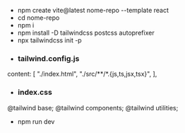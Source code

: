  - npm create vite@latest nome-repo --template react
 - cd nome-repo
 - npm i
 - npm install -D tailwindcss postcss autoprefixer
 - npx tailwindcss init -p
 - ### tailwind.config.js
 content: [
    "./index.html",
    "./src/**/*.{js,ts,jsx,tsx}",
  ],
 - ### index.css
  @tailwind base;
  @tailwind components;
  @tailwind utilities;

 - npm run dev